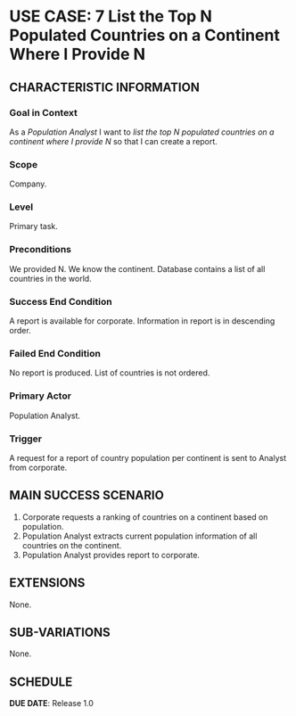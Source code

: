 # USE CASE: 7 List the Top N Populated Countries on a Continent Where I Provide N

## CHARACTERISTIC INFORMATION

### Goal in Context

As a *Population Analyst* I want to *list the top N populated countries on a continent where I provide N* so that I can create a report.

### Scope

Company.

### Level

Primary task.

### Preconditions

We provided N. We know the continent. Database contains a list of all countries in the world.

### Success End Condition

A report is available for corporate. Information in report is in descending order.

### Failed End Condition

No report is produced. List of countries is not ordered.

### Primary Actor

Population Analyst.

### Trigger

A request for a report of country population per continent is sent to Analyst from corporate.

## MAIN SUCCESS SCENARIO

1. Corporate requests a ranking of countries on a continent based on population.
2. Population Analyst extracts current population information of all countries on the continent.
3. Population Analyst provides report to corporate.

## EXTENSIONS

None.

## SUB-VARIATIONS

None.

## SCHEDULE

**DUE DATE**: Release 1.0